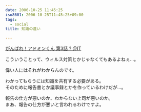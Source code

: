```yaml
---
date: 2006-10-25 11:45:25
iso8601: 2006-10-25T11:45:25+09:00
tags:
  - social
title: 知識の違い

---
```


<div class="entry-body">
  <p><a title="がんばれ！アドミンくん 第3話 ? ＠IT" href="http://www.atmarkit.co.jp/fwin2k/itpropower/admin-kun/003/adminkun003.html">がんばれ！アドミンくん 第3話 ? ＠IT</a></p>

  <p>こういうことって、ウィルス対策とかじゃなくてもあるよねぇ…。</p>

  <p>偉い人にはそれがわからんのです。</p>

  <p>わかってもらうには知識を共有する必要がある。<br />
    そのために報告書とか議事録とかを作っているわけだが…。</p>

  <p>報告の仕方が悪いのか、わからない上司が悪いのか。<br />
    まあ、報告の仕方が悪いと言われるわけですよ。<br /></p>
</div>
